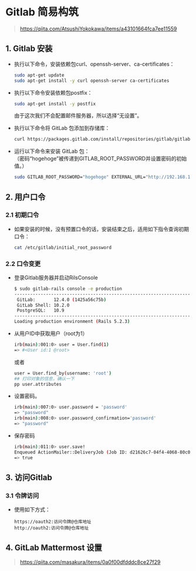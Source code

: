 # Gitlab 简易构筑

> https://qiita.com/AtsushiYokokawa/items/a43101664fca7ee11559



## 1. Gitlab 安装

- 执行以下命令，安装依赖包curl、openssh-server、ca-certificates：

  ```bash
  sudo apt-get update
  sudo apt-get install -y curl openssh-server ca-certificates
  ```

- 执行以下命令安装依赖包postfix：

  ```bash
  sudo apt-get install -y postfix
  ```

  由于这次我们不会配置邮件服务器，所以选择“无设置”。

- 执行以下命令将 GitLab 包添加到存储库：

  ```bash
  curl https://packages.gitlab.com/install/repositories/gitlab/gitlab-ee/script.deb.sh | sudo bash
  ```

- 运行以下命令来安装 GitLab 包：  
  （密码“hogehoge”被传递到GITLAB_ROOT_PASSWORD并设置密码的初始值。）

  ```bash
  sudo GITLAB_ROOT_PASSWORD="hogehoge" EXTERNAL_URL="http://192.168.137.61" apt install -y gitlab-ee
  ```

  

## 2. 用户口令

### 2.1 初期口令

- 如果安装的时候，没有预置口令的话，安装结束之后，适用如下指令查询初期口令：  

  ```bash
  cat /etc/gitlab/initial_root_password
  ```

### 2.2 口令变更

- 登录Gitlab服务器并启动RilsConsole

  ```bash
  $ sudo gitlab-rails console -e production
  --------------------------------------------------------------------------------
   GitLab:       12.4.0 (1425a56c75b)
   GitLab Shell: 10.2.0
   PostgreSQL:   10.9
  --------------------------------------------------------------------------------
  Loading production environment (Rails 5.2.3)
  ```

- 从用户ID中获取用户（root为1）

  ```bash
  irb(main):001:0> user = User.find(1)
  => #<User id:1 @root>
  ```

  或者

  ```bash
  user = User.find_by(username: 'root')
  ## 打印对象的信息，确认一下
  pp user.attributes
  ```

  

- 设置密码。

  ```bash
  irb(main):007:0> user.password = 'password'
  => "password"
  irb(main):008:0> user.password_confirmation='password'
  => "password"
  ```

- 保存密码

  ```bash
  irb(main):011:0> user.save!
  Enqueued ActionMailer::DeliveryJob (Job ID: d21626c7-04f4-4068-80c0-e9fa1d1ffdfd) to Sidekiq(mailers) with arguments: "DeviseMailer", "password_change", "deliver_now", #<GlobalID:0x00007fbc78357c58 @uri=#<URI::GID gid://gitlab/User/1>>
  => true
  ```



## 3. 访问Gitlab

### 3.1 令牌访问

- 使用如下方式：

  ```
  https://oauth2:访问令牌@仓库地址
  http://oauth2:访问令牌@仓库地址
  ```

  

## 4. GitLab Mattermost 设置

> https://qiita.com/masakura/items/0a0f00dfdddc8ce27f29